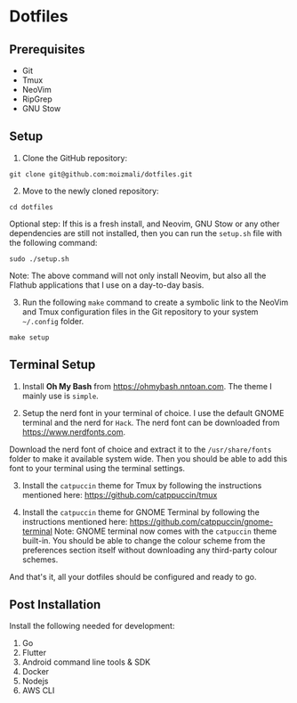 # Dotfiles

## Prerequisites

- Git
- Tmux
- NeoVim
- RipGrep
- GNU Stow

## Setup

1. Clone the GitHub repository:

```
git clone git@github.com:moizmali/dotfiles.git
```

2. Move to the newly cloned repository:

```
cd dotfiles
```

Optional step: If this is a fresh install, and Neovim, GNU Stow or any other dependencies are still not installed, then you can run the `setup.sh` file with the following command:

```
sudo ./setup.sh
```

Note: The above command will not only install Neovim, but also all the Flathub applications that I use on a day-to-day basis.

3. Run the following `make` command to create a symbolic link to the NeoVim and Tmux configuration files in the Git repository to your system `~/.config` folder.

```
make setup
```

## Terminal Setup

1. Install **Oh My Bash** from https://ohmybash.nntoan.com. The theme I mainly use is `simple`.

2. Setup the nerd font in your terminal of choice. I use the default GNOME terminal and the nerd for `Hack`. The nerd font can be downloaded from https://www.nerdfonts.com.

Download the nerd font of choice and extract it to the `/usr/share/fonts` folder to make it available system wide. Then you should be able to add this font to your terminal using the terminal settings.

3. Install the `catpuccin` theme for Tmux by following the instructions mentioned here: https://github.com/catppuccin/tmux

4. Install the `catpuccin` theme for GNOME Terminal by following the instructions mentioned here: https://github.com/catppuccin/gnome-terminal
Note: GNOME terminal now comes with the `catpuccin` theme built-in. You should be able to change the colour scheme from the preferences section itself without downloading any third-party colour schemes.

And that's it, all your dotfiles should be configured and ready to go.

## Post Installation

Install the following needed for development:

1. Go
2. Flutter
3. Android command line tools & SDK
4. Docker
5. Nodejs
6. AWS CLI
